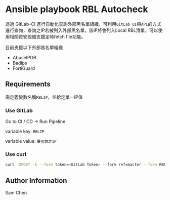 # Ansible playbook RBL Autocheck

透過 GitLab-CI 進行自動化查詢外部黑名單組織，可利用`GitLab UI`與`API`的方式進行查詢，查詢之IP若被列入外部黑名單，該IP將會列入Local RBL清單，可以使用相關資安設備支援定時fetch file功能。

目前支援以下外部黑名單組織
* AbuseIPDB
* Badips
* FortiGuard

## Requirements

需定義變數名稱`RBLIP`，並給定單一IP值


### Use GitLab

Go to CI / CD -> Run Pipeline

variable key: `RBLIP`

variable value: `要查詢之IP`


### Use curl

```bash
curl -XPOST -k --form token=<GitLab Token> --form ref=master --form RBLIP=<要查詢之IP> https://<GitLab url>/api/v4/projects/<project id>/trigger/pipeline
```

## Author Information

Sam Chen